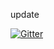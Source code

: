 update

[![Gitter](http://localhost:4000/Join%20Chat.svg)](http://localhost:5000/trevorah/test-repo?utm_source=badge&utm_medium=badge&utm_campaign=pr-badge&utm_content=badge)